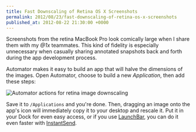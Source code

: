 ```yaml
---
title: Fast Downscaling of Retina OS X Screenshots
permalink: 2012/08/23/fast-downscaling-of-retina-os-x-screenshots
published_at: 2012-08-22 21:30:00 +0000
---
```


Screenshots from the retina MacBook Pro look comically large when I share them with my _@1x_ teammates. This kind of fidelity is especially unnecessary when casually sharing annotated snapshots back and forth during the app development process.

Automator makes it easy to build an app that will halve the dimensions of the images. Open Automator, choose to build a new _Application_, then add these steps:

 ![Automator actions for retina image downscaling](content/images/ss/1a67e9a39885.png)

Save it to `/Applications` and you're done. Then, dragging an image onto the app's icon will immediately copy it to your desktop and rescale it. Put it in your Dock for even easy access, or if you use [LaunchBar](http://www.obdev.at/products/launchbar/index.html), you can do it even faster with [InstantSend](http://www.obdev.at/resources/launchbar/help/index.php?chapter=InstantSend).

